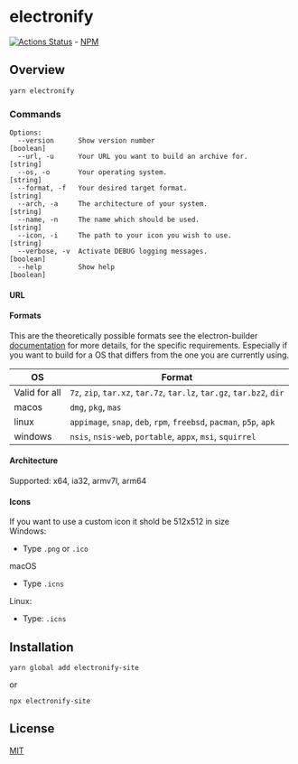 # electronify

[![Actions Status](https://github.com/UweStolz/electronify-site/workflows/npmPublish/badge.svg)](https://github.com/UweStolz/electronify-site/actions) - [NPM](https://www.npmjs.com/package/electronify-site)

## Overview

```sh
yarn electronify
```

### Commands

```
Options:
  --version      Show version number                             [boolean]
  --url, -u      Your URL you want to build an archive for.      [string]
  --os, -o       Your operating system.                          [string]
  --format, -f   Your desired target format.                     [string]
  --arch, -a     The architecture of your system.                [string]
  --name, -n     The name which should be used.                  [string]
  --icon, -i     The path to your icon you wish to use.          [string]
  --verbose, -v  Activate DEBUG logging messages.                [boolean]
  --help         Show help                                       [boolean]
```

#### URL

#### Formats

This are the theoretically possible formats see the electron-builder [documentation](https://www.electron.build/multi-platform-build) for more details, for the specific requirements. Especially if you want to build for a OS that differs from the one you are currently using.  

| OS            | Format                                                                |
| ------------- | --------------------------------------------------------------------- |
| Valid for all | `7z`, `zip`, `tar.xz`, `tar.7z`, `tar.lz`, `tar.gz`, `tar.bz2`, `dir` |
| macos         | `dmg`, `pkg`, `mas`                                                   |
| linux         | `appimage`, `snap`, `deb`, `rpm`, `freebsd`, `pacman`, `p5p`, `apk`   |
| windows       | `nsis`, `nsis-web`, `portable`, `appx`, `msi`, `squirrel`             |

#### Architecture

Supported: x64, ia32, armv7l, arm64

#### Icons

If you want to use a custom icon it shold be 512x512 in size  
Windows:
- Type `.png` or `.ico`  

macOS
- Type `.icns`  

Linux:
- Type: `.icns`

## Installation

`yarn global add electronify-site`

or

`npx electronify-site`

## License

[MIT](LICENSE.md)

